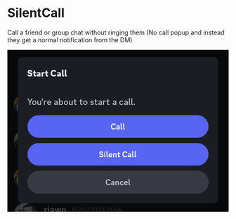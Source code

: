 # SilentCall

Call a friend or group chat without ringing them (No call popup and instead they get a normal notification from the DM)

![](showcase0.png)
